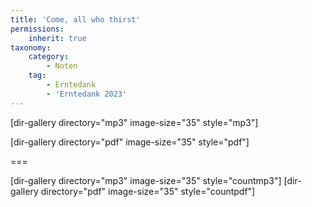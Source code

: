 ```yaml
---
title: 'Come, all who thirst'
permissions:
    inherit: true
taxonomy:
    category:
        - Noten
    tag:
        - Erntedank
        - 'Erntedank 2023'
---
```


[dir-gallery directory="mp3" image-size="35" style="mp3"]

[dir-gallery directory="pdf" image-size="35" style="pdf"]

===

[dir-gallery directory="mp3" image-size="35" style="countmp3"]
[dir-gallery directory="pdf" image-size="35" style="countpdf"]